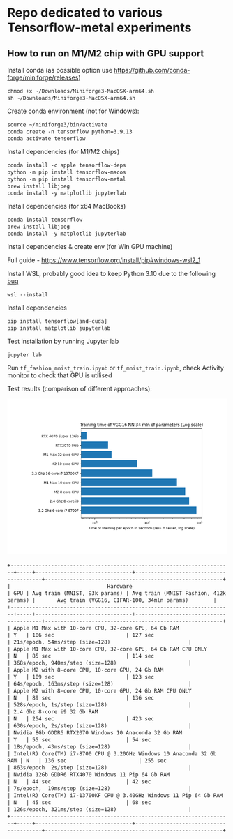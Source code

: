 # Repo dedicated to various Tensorflow-metal experiments

## How to run on M1/M2 chip with GPU support

Install conda (as possible option use https://github.com/conda-forge/miniforge/releases)
```
chmod +x ~/Downloads/Miniforge3-MacOSX-arm64.sh
sh ~/Downloads/Miniforge3-MacOSX-arm64.sh
```

Create conda environment (not for Windows):
```
source ~/miniforge3/bin/activate
conda create -n tensorflow python=3.9.13
conda activate tensorflow
```

Install dependencies (for M1/M2 chips)
```
conda install -c apple tensorflow-deps
python -m pip install tensorflow-macos
python -m pip install tensorflow-metal
brew install libjpeg
conda install -y matplotlib jupyterlab
```

Install dependencies (for x64 MacBooks)
```
conda install tensorflow
brew install libjpeg
conda install -y matplotlib jupyterlab
```

Install dependencies & create env (for Win GPU machine) 

Full guide - https://www.tensorflow.org/install/pip#windows-wsl2_1

Install WSL, probably good idea to keep Python 3.10 due to the following [bug](https://discuss.tensorflow.org/t/tensorflow-2-13-0-does-not-find-gpu-with-cuda-12-1/18939)

```
wsl --install
```

Install dependencies 
```
pip install tensorflow[and-cuda]
pip install matplotlib jupyterlab
```

Test installation by running Jupyter lab
```
jupyter lab
```
Run `tf_fashion_mnist_train.ipynb` or `tf_mnist_train.ipynb`, check Activity monitor to check that GPU is utilised

Test results (comparison of different approaches):


![VGG16 training](vgg16.png)

```
+-----------------------------------------------------------------------+-----+-------------------------------+----------------------------------------+---------------------------------------------------------+
|                               Hardware                                | GPU | Avg train (MNIST, 93k params) | Avg train (MNIST Fashion, 412k params) |       Avg train (VGG16, CIFAR-100, 34mln params)        |
+-----------------------------------------------------------------------+-----+-------------------------------+----------------------------------------+---------------------------------------------------------+
| Apple M1 Max with 10-core CPU, 32-core GPU, 64 Gb RAM                 | Y   | 106 sec                       | 127 sec                                | 21s/epoch, 54ms/step (size=128)                         |
| Apple M1 Max with 10-core CPU, 32-core GPU, 64 Gb RAM CPU ONLY        | N   | 85 sec                        | 114 sec                                | 368s/epoch, 940ms/step (size=128)                       |                                  
| Apple M2 with 8-core CPU, 10-core GPU, 24 Gb RAM                      | Y   | 109 sec                       | 123 sec                                | 64s/epoch, 163ms/step (size=128)                        |                                  
| Apple M2 with 8-core CPU, 10-core GPU, 24 Gb RAM CPU ONLY             | N   | 89 sec                        | 136 sec                                | 528s/epoch, 1s/step (size=128)                          |                                  
| 2.4 Ghz 8-core i9 32 Gb RAM                                           | N   | 254 sec                       | 423 sec                                | 630s/epoch, 2s/step (size=128)                          |
| Nvidia 8Gb GDDR6 RTX2070 Windows 10 Anaconda 32 Gb RAM                | Y   | 55 sec                        | 54 sec                                 | 18s/epoch, 43ms/step (size=128)                         |
| Intel(R) Core(TM) i7-8700 CPU @ 3.20GHz Windows 10 Anaconda 32 Gb RAM | N   | 136 sec                       | 255 sec                                | 863s/epoch  2s/step (size=128)                          |
| Nvidia 12Gb GDDR6 RTX4070 Windows 11 Pip 64 Gb RAM                    | N   | 44 sec                        | 42 sec                                 | 7s/epoch,  19ms/step (size=128)                         |
| Intel(R) Core(TM) i7-13700KF CPU @ 3.40GHz Windows 11 Pip 64 Gb RAM   | N   | 45 sec                        | 68 sec                                 | 126s/epoch, 321ms/step (size=128)                       |
+-----------------------------------------------------------------------+-----+-------------------------------+----------------------------------------+---------------------------------------------------------+
```
